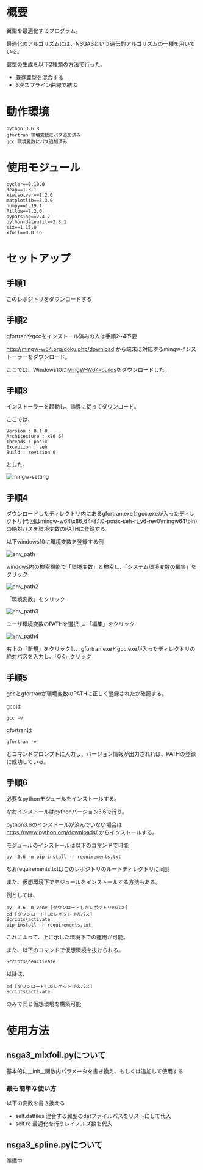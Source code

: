 # 概要
翼型を最適化するプログラム。

最適化のアルゴリズムには、NSGA3という遺伝的アルゴリズムの一種を用いている。

翼型の生成を以下2種類の方法で行った。
- 既存翼型を混合する
- 3次スプライン曲線で結ぶ

# 動作環境
```
python 3.6.8
gfortran 環境変数にパス追加済み
gcc 環境変数にパス追加済み
```
# 使用モジュール
```
cycler==0.10.0
deap==1.3.1
kiwisolver==1.2.0
matplotlib==3.3.0
numpy==1.19.1
Pillow==7.2.0
pyparsing==2.4.7
python-dateutil==2.8.1
six==1.15.0
xfoil==0.0.16
```
# セットアップ

## 手順1
このレポジトリをダウンロードする

## 手順2
gfortranやgccをインストール済みの人は手順2~4不要

http://mingw-w64.org/doku.php/download
から端末に対応するmingwインストーラーをダウンロード。

ここでは、Windows10に[MingW-W64-builds](http://mingw-w64.org/doku.php/download/mingw-builds)をダウンロードした。

## 手順3
インストーラーを起動し、誘導に従ってダウンロード。

ここでは、
```
Version : 8.1.0
Architecture : x86_64
Threads : posix
Exception : seh
Build : revision 0
```
とした。

![mingw-setting](https://user-images.githubusercontent.com/60560614/88699448-5017b880-d142-11ea-813d-2b837d12cb95.png)

## 手順4
ダウンロードしたディレクトリ内にあるgfortran.exeとgcc.exeが入ったディレクトリ(今回はmingw-w64\x86_64-8.1.0-posix-seh-rt_v6-rev0\mingw64\bin)の絶対パスを環境変数のPATHに登録する。

以下windows10に環境変数を登録する例

![env_path](https://user-images.githubusercontent.com/60560614/88700974-6161c480-d144-11ea-8017-57a5e8f7379a.png)

windows内の検索機能で「環境変数」と検索し、「システム環境変数の編集」をクリック

![env_path2](https://user-images.githubusercontent.com/60560614/88700978-63c41e80-d144-11ea-8027-7e08511a33b5.png)

「環境変数」をクリック

![env_path3](https://user-images.githubusercontent.com/60560614/88700982-66267880-d144-11ea-99cf-92e296f60ed1.png)

ユーザ環境変数のPATHを選択し、「編集」をクリック

![env_path4](https://user-images.githubusercontent.com/60560614/88700990-67f03c00-d144-11ea-8f54-cddb45443fce.png)

右上の「新規」をクリックし、gfortran.exeとgcc.exeが入ったディレクトリの絶対パスを入力し、「OK」クリック

## 手順5
gccとgfortranが環境変数のPATHに正しく登録されたか確認する。

gccは
```
gcc -v
```
gfortranは
```
gfortran -v
```
とコマンドプロンプトに入力し、バージョン情報が出力されれば、PATHの登録に成功している。

## 手順6
必要なpythonモジュールをインストールする。

なおインストールはpythonバージョン3.6で行う。

python3.6のインストールが済んでいない場合は
https://www.python.org/downloads/
からインストールする。

モジュールのインストールは以下のコマンドで可能
```
py -3.6 -m pip install -r requirements.txt
```
なおrequirements.txtはこのレポジトリのルートディレクトリに同封

また、仮想環境下でモジュールをインストールする方法もある。

例としては、
```
py -3.6 -m venv [ダウンロードしたレポジトリのパス]
cd [ダウンロードしたレポジトリのパス]
Scripts\activate
pip install -r requirements.txt
```
これによって、上に示した環境下での運用が可能。

また、以下のコマンドで仮想環境を抜けられる。
```
Scripts\deactivate
```
以降は、
```
cd [ダウンロードしたレポジトリのパス]
Scripts\activate
```
のみで同じ仮想環境を構築可能

# 使用方法
## nsga3_mixfoil.pyについて
基本的に__init__関数内パラメータを書き換え、もしくは追加して使用する
### 最も簡単な使い方
以下の変数を書き換える
- self.datfiles
  混合する翼型のdatファイルパスをリストにして代入
- self.re
  最適化を行うレイノルズ数を代入
## nsga3_spline.pyについて
準備中
